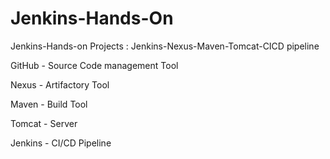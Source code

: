 # Jenkins-Hands-On
Jenkins-Hands-on Projects : Jenkins-Nexus-Maven-Tomcat-CICD pipeline

GitHub - Source Code management Tool

Nexus - Artifactory Tool

Maven - Build Tool

Tomcat - Server 

Jenkins - CI/CD Pipeline
 

